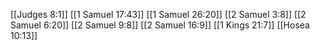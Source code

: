 [[Judges 8:1]]
[[1 Samuel 17:43]]
[[1 Samuel 26:20]]
[[2 Samuel 3:8]]
[[2 Samuel 6:20]]
[[2 Samuel 9:8]]
[[2 Samuel 16:9]]
[[1 Kings 21:7]]
[[Hosea 10:13]]

